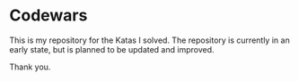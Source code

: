 # Codewars

This is my repository for the Katas I solved.
The repository is currently in an early state, but is planned to be updated and improved.

Thank you.